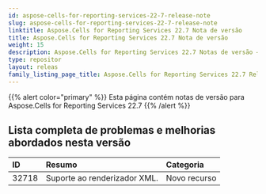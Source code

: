 ```yaml
---
id: aspose-cells-for-reporting-services-22-7-release-note
slug: aspose-cells-for-reporting-services-22-7-release-note
linktitle: Aspose.Cells for Reporting Services 22.7 Nota de versão
title: Aspose.Cells for Reporting Services 22.7 Nota de versão
weight: 15
description: Aspose.Cells for Reporting Services 22.7 Notas de versão – as últimas atualizações e correções
type: repositor
layout: releas
family_listing_page_title: Aspose.Cells for Reporting Services 22.7 Release Note
---
```

{{% alert color="primary" %}} 
Esta página contém notas de versão para Aspose.Cells for Reporting Services 22.7
{{% /alert %}} 
##  **Lista completa de problemas e melhorias abordados nesta versão**
|**ID**|**Resumo**|**Categoria**|
| :- | :- | :- |
| 32718 |Suporte ao renderizador XML.| Novo recurso|
